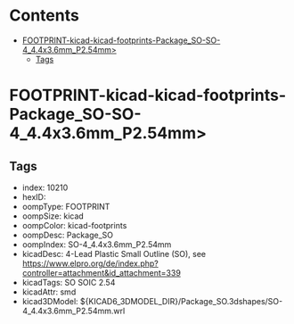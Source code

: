 



Contents
========

* [FOOTPRINT-kicad-kicad-footprints-Package_SO-SO-4_4.4x3.6mm_P2.54mm>](#footprint-kicad-kicad-footprints-package_so-so-4_44x36mm_p254mm)
	* [Tags](#tags)

# FOOTPRINT-kicad-kicad-footprints-Package_SO-SO-4_4.4x3.6mm_P2.54mm>

## Tags

- index: 10210
- hexID: 
- oompType: FOOTPRINT
- oompSize: kicad
- oompColor: kicad-footprints
- oompDesc: Package_SO
- oompIndex: SO-4_4.4x3.6mm_P2.54mm
- kicadDesc: 4-Lead Plastic Small Outline (SO), see https://www.elpro.org/de/index.php?controller=attachment&id_attachment=339
- kicadTags: SO SOIC 2.54
- kicadAttr: smd
- kicad3DModel: ${KICAD6_3DMODEL_DIR}/Package_SO.3dshapes/SO-4_4.4x3.6mm_P2.54mm.wrl
